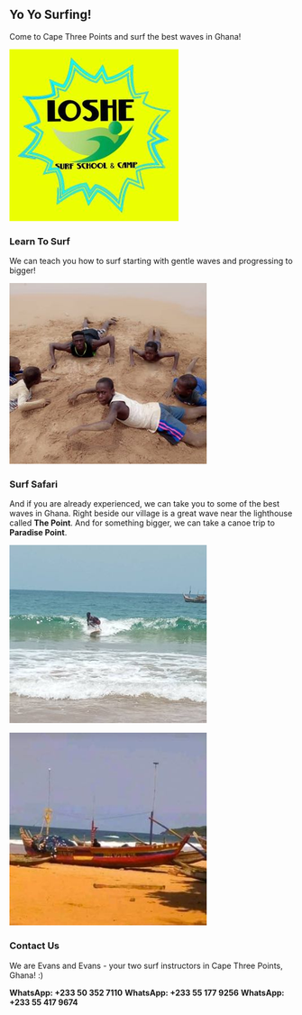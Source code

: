 ## Yo Yo Surfing!

Come to Cape Three Points and surf the best waves in Ghana!

![Loshe](/assets/images/loshe.jpg)

### Learn To Surf

We can teach you how to surf starting with gentle waves and progressing to bigger!

![Kids](/assets/images/kids.jpg)

### Surf Safari

And if you are already experienced, we can take you to some of the best waves in Ghana. Right beside our village is a great wave near the lighthouse called **The Point**. And for something bigger, we can take a canoe trip to **Paradise Point**.

![Surf](/assets/images/surf.jpg)

![Canoe](/assets/images/canoe.jpg)

### Contact Us

We are Evans and Evans - your two surf instructors in Cape Three Points, Ghana! :)

**WhatsApp: +233 50 352 7110**
**WhatsApp: +233 55 177 9256**
**WhatsApp: +233 55 417 9674**

